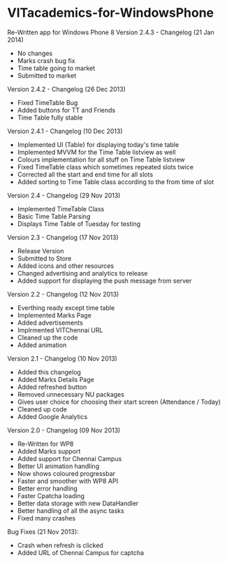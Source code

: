 VITacademics-for-WindowsPhone
=============================

Re-Written app for Windows Phone 8
Version 2.4.3 - Changelog (21 Jan 2014)
- No changes
- Marks crash bug fix
- Time table going to market
- Submitted to market

Version 2.4.2 - Changelog (26 Dec 2013)
- Fixed TimeTable Bug
- Added buttons for TT and Friends
- Time Table fully stable

Version 2.4.1 - Changelog (10 Dec 2013)
- Implemented UI (Table) for displaying today's time table
- Implemented MVVM for the Time Table listview as well
- Colours implementation for all stuff on Time Table listview
- Fixed TimeTable class which sometimes repeated slots twice
- Corrected all the start and end time for all slots
- Added sorting to Time Table class according to the from time of slot

Version 2.4 - Changelog (29 Nov 2013)
- Implemented TimeTable Class
- Basic Time Table Parsing
- Displays Time Table of Tuesday for testing

Version 2.3 - Changelog (17 Nov 2013)
- Release Version
- Submitted to Store
- Added icons and other resources
- Changed advertising and analytics to release
- Added support for displaying the push message from server

Version 2.2 - Changelog (12 Nov 2013)
- Everthing ready except time table
- Implemented Marks Page
- Added advertisements
- Implrmented VITChennai URL
- Cleaned up the code
- Added animation

Version 2.1 - Changelog (10 Nov 2013)
- Added this changelog
- Added Marks Details Page
- Added refreshed button
- Removed unnecessary NU packages
- Gives user choice for choosing their start screen (Attendance / Today)
- Cleaned up code
- Added Google Analytics

Version 2.0 - Changelog (09 Nov 2013)
- Re-Written for WP8
- Added Marks support
- Added support for Chennai Campus
- Better UI animation handling
- Now shows coloured progressbar
- Faster and smoother with WP8 API
- Better error handling
- Faster Cpatcha loading
- Better data storage with new DataHandler
- Better handling of all the async tasks
- Fixed many crashes

Bug Fixes (21 Nov 2013):
- Crash when refresh is clicked
- Added URL of Chennai Campus for captcha